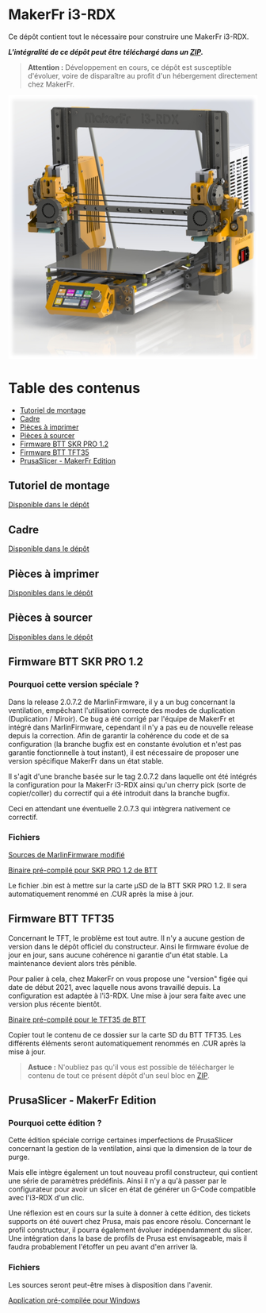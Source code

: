 # MakerFr i3-RDX <!-- omit in toc -->

Ce dépôt contient tout le nécessaire pour construire une MakerFr i3-RDX.

***L'intégralité de ce dépôt peut être téléchargé dans un [ZIP](../../archive/refs/heads/master.zip).***

> **Attention :** Développement en cours, ce dépôt est susceptible d'évoluer, voire de disparaître au profit d'un hébergement directement chez MakerFr.

![MakerFr i3-RDX](./MakerFr_i3-RDX_rendering.png)

# Table des contenus <!-- omit in toc -->
- [Tutoriel de montage](#tutoriel-de-montage)
- [Cadre](#cadre)
- [Pièces à imprimer](#pièces-à-imprimer)
- [Pièces à sourcer](#pièces-à-sourcer)
- [Firmware BTT SKR PRO 1.2](#firmware-btt-skr-pro-12)
- [Firmware BTT TFT35](#firmware-btt-tft35)
- [PrusaSlicer - MakerFr Edition](#prusaslicer---makerfr-edition)

## Tutoriel de montage
[Disponible dans le dépôt](./Tutorials/tuto%20i3-RDX%20FR.pdf)

## Cadre

[Disponible dans le dépôt](./Frame/)

## Pièces à imprimer

[Disponibles dans le dépôt](./3Dparts/)

## Pièces à sourcer

[Disponibles dans le dépôt](./BOM/)

## Firmware BTT SKR PRO 1.2

### Pourquoi cette version spéciale ? <!-- omit in toc -->
Dans la release 2.0.7.2 de MarlinFirmware, il y a un bug concernant la ventilation, empêchant l'utilisation correcte des modes de duplication (Duplication / Miroir). Ce bug a été corrigé par l'équipe de MakerFr et intégré dans MarlinFirmware, cependant il n'y a pas eu de nouvelle release depuis la correction. Afin de garantir la cohérence du code et de sa configuration (la branche bugfix est en constante évolution et n'est pas garantie fonctionnelle à tout instant), il est nécessaire de proposer une version spécifique MakerFr dans un état stable.

Il s'agit d'une branche basée sur le tag 2.0.7.2 dans laquelle ont été intégrés la configuration pour la MakerFr i3-RDX ainsi qu'un cherry pick (sorte de copier/coller) du correctif qui a été introduit dans la branche bugfix.

Ceci en attendant une éventuelle 2.0.7.3 qui intègrera nativement ce correctif.

### Fichiers <!-- omit in toc -->
[Sources de MarlinFirmware modifié](https://github.com/Kachidoki2807/Marlin/tree/MakerFr_2.0.7.2_bugfix%2321206)

[Binaire pré-compilé pour SKR PRO 1.2 de BTT](../../raw/master/Firmware/BTT_SKR_PRO/firmware.bin)

Le fichier .bin est à mettre sur la carte µSD de la BTT SKR PRO 1.2. Il sera automatiquement renommé en .CUR après la mise à jour.

## Firmware BTT TFT35
Concernant le TFT, le problème est tout autre. Il n'y a aucune gestion de version dans le dépôt officiel du constructeur. Ainsi le firmware évolue de jour en jour, sans aucune cohérence ni garantie d'un état stable. La maintenance devient alors très pénible.

Pour palier à cela, chez MakerFr on vous propose une "version" figée qui date de début 2021, avec laquelle nous avons travaillé depuis. La configuration est adaptée à l'i3-RDX. Une mise à jour sera faite avec une version plus récente bientôt.

[Binaire pré-compilé pour le TFT35 de BTT](./Firmware/BTT_TFT35/)

Copier tout le contenu de ce dossier sur la carte SD du BTT TFT35. Les différents éléments seront automatiquement renommés en .CUR après la mise à jour.

> **Astuce :** N'oubliez pas qu'il vous est possible de télécharger le contenu de tout ce présent dépôt d'un seul bloc en [ZIP](../../archive/refs/heads/master.zip).

## PrusaSlicer - MakerFr Edition

### Pourquoi cette édition ? <!-- omit in toc -->
Cette édition spéciale corrige certaines imperfections de PrusaSlicer concernant la gestion de la ventilation, ainsi que la dimension de la tour de purge.

Mais elle intègre également un tout nouveau profil constructeur, qui contient une série de paramètres prédéfinis. Ainsi il n'y a qu'à passer par le configurateur pour avoir un slicer en état de générer un G-Code compatible avec l'i3-RDX d'un clic.

Une réflexion est en cours sur la suite à donner à cette édition, des tickets supports on été ouvert chez Prusa, mais pas encore résolu. Concernant le profil constructeur, il pourra également évoluer indépendamment du slicer. Une intégration dans la base de profils de Prusa est envisageable, mais il faudra probablement l'étoffer un peu avant d'en arriver là.

### Fichiers <!-- omit in toc -->
Les sources seront peut-être mises à disposition dans l'avenir.

[Application pré-compilée pour Windows](../../raw/master/Slicer/PrusaSlicer%20-%20MakerFr%20Edition.zip)